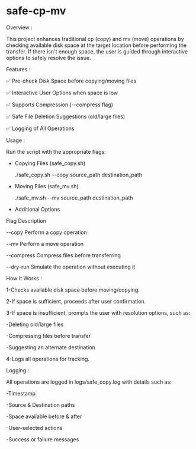 # safe-cp-mv
Overview :

This project enhances traditional cp (copy) and mv (move) operations by checking available disk space at the target location before performing the transfer. If there isn't enough space, the user is guided through interactive options to safely resolve the issue.


Features :

✅ Pre-check Disk Space before copying/moving files

✅ Interactive User Options when space is low

✅ Supports Compression (--compress flag)

✅ Safe File Deletion Suggestions (old/large files)

✅ Logging of All Operations


Usage :

Run the script with the appropriate flags:

- Copying Files (safe_copy.sh)

  ./safe_copy.sh --copy source_path destination_path

- Moving Files (safe_mv.sh)

  ./safe_mv.sh --mv source_path destination_path

- Additional Options

Flag	      Description

--copy	    Perform a copy operation

--mv	      Perform a move operation

--compress	Compress files before transferring

--dry-run	  Simulate the operation without executing it


How It Works :

1-Checks available disk space before moving/copying.

2-If space is sufficient, proceeds after user confirmation.

3-If space is insufficient, prompts the user with resolution options, such as:

  -Deleting old/large files

  -Compressing files before transfer

  -Suggesting an alternate destination

4-Logs all operations for tracking.


Logging : 

All operations are logged in logs/safe_copy.log with details such as:

-Timestamp

-Source & Destination paths

-Space available before & after

-User-selected actions

-Success or failure messages


